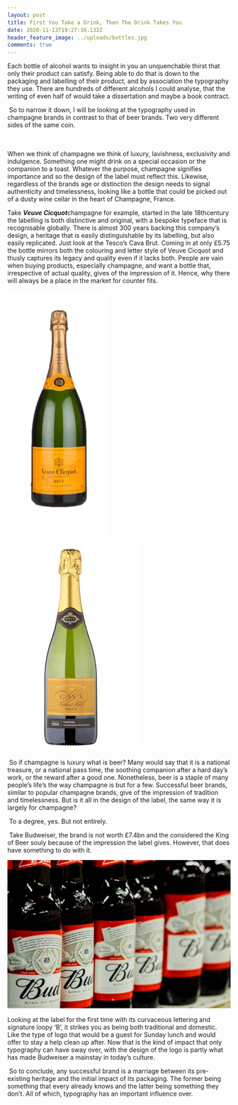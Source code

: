 ```yaml
---
layout: post
title: First You Take a Drink, Then The Drink Takes You
date: 2020-11-13T19:27:16.132Z
header_feature_image: ../uploads/bottles.jpg
comments: true
---
```

Each bottle of alcohol wants to insight in you an unquenchable thirst that only their product can satisfy. Being able to do that is down to the packaging and labelling of their product, and by association the typography they use. There are hundreds of different alcohols I could analyse, that the writing of even half of would take a dissertation and maybe a book contract.

 So to narrow it down, I will be looking at the typography used in champagne brands in contrast to that of beer brands. Two very different sides of the same coin.

\
\
When we think of champagne we think of luxury, lavishness, exclusivity and indulgence. Something one might drink on a special occasion or the companion to a toast. Whatever the purpose, champagne signifies importance and so the design of the label must reflect this. Likewise, regardless of the brands age or distinction the design needs to signal authenticity and timelessness, looking like a bottle that could be picked out of a dusty wine cellar in the heart of Champagne, France.

![](<>)![](<>)Take ***Veuve Cicquot***champagne for example, started in the late 18thcentury the labelling is both distinctive and original, with a bespoke typeface that is recognisable globally. There is almost 300 years backing this company’s design, a heritage that is easily distinguishable by its labelling, but also easily replicated. Just look at the Tesco’s Cava Brut. Coming in at only £5.75 the bottle mirrors both the colouring and letter style of Veuve Cicquot and thusly captures its legacy and quality even if it lacks both. People are vain when buying products, especially champagne, and want a bottle that, irrespective of actual quality, gives of the impression of it. Hence, why there will always be a place in the market for counter fits.

![Bottle of Veuve Cicquot](../uploads/vc.png)

![Tesco's Cava Brut](../uploads/tesco.png)

 So if champagne is luxury what is beer? Many would say that it is a national treasure, or a national pass time, the soothing companion after a hard day’s work, or the reward after a good one. Nonetheless, beer is a staple of many people’s life’s the way champagne is but for a few. Successful beer brands, similar to popular champagne brands, give of the impression of tradition and timelessness. But is it all in the design of the label, the same way it is largely for champagne? 

 To a degree, yes. But not entirely.

 Take Budweiser, the brand is not worth £7.4bn and the considered the King of Beer souly because of the impression the label gives. However, that does have something to do with it. 

![](../uploads/bud.jpg)

![](<>)Looking at the label for the first time with its curvaceous lettering and signature loopy ‘B’, it strikes you as being both traditional and domestic. Like the type of logo that would be a guest for Sunday lunch and would offer to stay a help clean up after. Now that is the kind of impact that only typography can have sway over, with the design of the logo is partly what has made Budweiser a mainstay in today’s culture.

 So to conclude, any successful brand is a marriage between its pre-existing heritage and the initial impact of its packaging. The former being something that every already knows and the latter being something they don’t. All of which, typography has an important influence over.